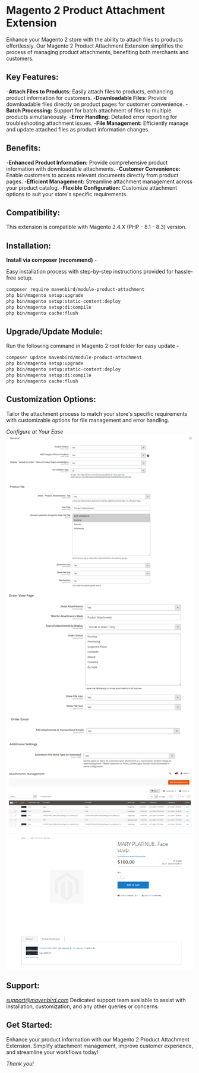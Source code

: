 # Magento 2 Product Attachment Extension

Enhance your Magento 2 store with the ability to attach files to products effortlessly. Our Magento 2 Product Attachment Extension simplifies the process of managing product attachments, benefiting both merchants and customers.

## Key Features:

-**Attach Files to Products:**
Easily attach files to products, enhancing product information for customers.
-**Downloadable Files:**
Provide downloadable files directly on product pages for customer convenience.
-**Batch Processing:**
Support for batch attachment of files to multiple products simultaneously.
-**Error Handling:**
Detailed error reporting for troubleshooting attachment issues.
-**File Management:**
Efficiently manage and update attached files as product information changes.

## Benefits:

-**Enhanced Product Information:**
Provide comprehensive product information with downloadable attachments.
-**Customer Convenience:**
Enable customers to access relevant documents directly from product pages.
-**Efficient Management:**
Streamline attachment management across your product catalog.
-**Flexible Configuration:**
Customize attachment options to suit your store's specific requirements.

## Compatibility:
This extension is compatible with Magento 2.4.X (PHP - 8.1 - 8.3) version.

## Installation:
**Install via composer (recommend)** - 

Easy installation process with step-by-step instructions provided for hassle-free setup.
~~~~~~~~~~~~~~~~~~~~~
composer require mavenbird/module-product-attachment
php bin/magento setup:upgrade
php bin/magento setup:static-content:deploy
php bin/magento setup:di:compile
php bin/magento cache:flush
~~~~~~~~~~~~~~~~~~~~~

## Upgrade/Update Module:
Run the following command in Magento 2 root folder for easy update -
~~~~~~~~~~~~~~~~~~~~~
composer update mavenbird/module-product-attachment
php bin/magento setup:upgrade
php bin/magento setup:static-content:deploy
php bin/magento setup:di:compile
php bin/magento cache:flush
~~~~~~~~~~~~~~~~~~~~~

## Customization Options:

Tailor the attachment process to match your store's specific requirements with customizable options for file management and error handling.

*Configure at Your Ease*
![img1](./doc/images/1.png)
![img2](./doc/images/2.png)
![img3](./doc/images/3.png)
![img4](./doc/images/4.png)
![img5](./doc/images/5.png)
![img6](./doc/images/6.png)
![img7](./doc/images/7.png)

## Support:
*[support@mavenbird.com](mailto:support@mavenbird.com)*
Dedicated support team available to assist with installation, customization, and any other queries or concerns.

## Get Started:
Enhance your product information with our Magento 2 Product Attachment Extension. Simplify attachment management, improve customer experience, and streamline your workflows today!

*Thank you!*